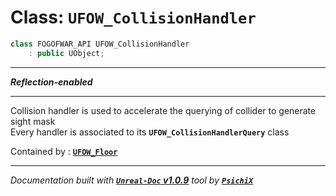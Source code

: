 # **Class: `UFOW_CollisionHandler`**

```cpp
class FOGOFWAR_API UFOW_CollisionHandler
    : public UObject;
```

---

**_Reflection-enabled_**

---

Collision handler is used to accelerate the querying of collider to generate sight mask<br />
Every handler is associated to its **`UFOW_CollisionHandlerQuery`** class

Contained by : [**`UFOW_Floor`**](/reference/classes/UFOW_Floor.md)


---
_Documentation built with [**`Unreal-Doc` v1.0.9**](https://github.com/PsichiX/unreal-doc) tool by [**`PsichiX`**](https://github.com/PsichiX)_